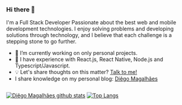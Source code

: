 ### Hi there 👋

I'm a Full Stack Developer Passionate about the best web and mobile development technologies. I enjoy solving problems and developing solutions through technology, and I believe that each challenge is a stepping stone to go further.

- 🔭 I’m currently working on only personal projects.
- 🌱 I have experience with React.js, React Native, Node.js and Typescript/Javascript.
- 💡 Let's share thoughts on this matter? <a href="https://www.linkedin.com/in/magalhaesdiego/" target="_blank">Talk to me!</a>
- I share knowledge on my personal blog: [Diêgo Magalhães](https://diegom7s.com/)

<div align="center" style="align-self: center;align-items: center; display: flex; justify-content: space-between; width: 100%;">
    
[![Diêgo Magalhães github stats](https://github-readme-stats.vercel.app/api?username=diegomagalhaes-dev&show_icons=true&theme=radical&bg_color=30,0d0d0d,191919&title_color=fff&text_color=fff&icon_color=79ff97)](https://github.com/anuraghazra/github-readme-stats)
[![Top Langs](https://github-readme-stats.vercel.app/api/top-langs/?username=diegomagalhaes-dev&layout=compact&theme=radical&bg_color=30,0d0d0d,191919&title_color=fff&text_color=fff&icon_color=79ff97)](https://github.com/anuraghazra/github-readme-stats)
    
</div>
</div>







<!--
**diegomagalhaes-dev/diegomagalhaes-dev** is a ✨ _special_ ✨ repository because its `README.md` (this file) appears on your GitHub profile.

Here are some ideas to get you started:

- 🔭 I’m currently working on ...
- 🌱 I’m currently learning ...
- 👯 I’m looking to collaborate on ...
- 🤔 I’m looking for help with ...
- 💬 Ask me about ...
- �📫 How to reach me: ...
- 😄 Pronouns: ...
- ⚡ Fun fact: ...
-->
